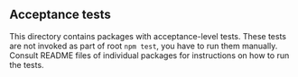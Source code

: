 ## Acceptance tests

This directory contains packages with acceptance-level tests. These tests are
not invoked as part of root `npm test`, you have to run them manually. Consult
README files of individual packages for instructions on how to run the tests.
